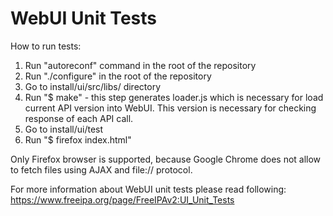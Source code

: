 # WebUI Unit Tests

How to run tests:

1. Run "autoreconf" command in the root of the repository
2. Run "./configure" in the root of the repository
3. Go to install/ui/src/libs/ directory
4. Run "$ make" - this step generates loader.js which is necessary for load
    current API version into WebUI. This version is necessary for checking
    response of each API call.
5. Go to install/ui/test
6. Run "$ firefox index.html"

Only Firefox browser is supported, because Google Chrome does not allow
to fetch files using AJAX and file:// protocol.

For more information about WebUI unit tests please read following:
https://www.freeipa.org/page/FreeIPAv2:UI_Unit_Tests

